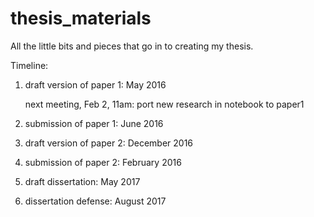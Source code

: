thesis_materials
================

All the little bits and pieces that go in to creating my thesis.


Timeline:

1) draft version of paper 1:  May 2016

    next meeting, Feb 2, 11am: port new research in notebook to paper1

2) submission of paper 1:  June 2016

3) draft version of paper 2: December 2016

4) submission of paper 2: February 2016

5) draft dissertation: May 2017

6) dissertation defense: August 2017 


